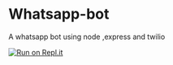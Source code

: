 # Whatsapp-bot
A whatsapp bot using node ,express and twilio

[![Run on Repl.it](https://repl.it/badge/github/Mulubwa17/Whatsapp-bot)](https://repl.it/github/Mulubwa17/Whatsapp-bot)